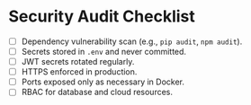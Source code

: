 # Security Audit Checklist

- [ ] Dependency vulnerability scan (e.g., `pip audit`, `npm audit`).
- [ ] Secrets stored in `.env` and never committed.
- [ ] JWT secrets rotated regularly.
- [ ] HTTPS enforced in production.
- [ ] Ports exposed only as necessary in Docker.
- [ ] RBAC for database and cloud resources.
